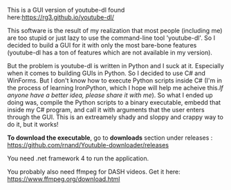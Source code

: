 This is a GUI version of youtube-dl found here:https://rg3.github.io/youtube-dl/


This software is the result of my realization that most people (including me) are too stupid or just lazy to use the command-line tool 'youtube-dl'. So I decided to build a GUI for it with only the most bare-bone features (youtube-dl has a ton of features which are not available in my version).

But the problem is youtube-dl is written in Python and I suck at it. Especially when it comes to building GUIs in Python. So I decided to use C# and WinForms. But I don't know how to execute Python scripts inside C# (I'm in the process of learning IronPython, which I hope will help me acheive this.*If anyone have a better idea, please share it with me*). So what I ended up doing was, compile the Python scripts to a binary executable, embedd that inside my C# program, and call it with arguments that the user enters through the GUI. This is an extreamely shady and sloppy and crappy way to do it, but it works!


**To download the executable**, go to **downloads** section under releases : https://github.com/rnand/Youtuble-downloader/releases

You need .net framework 4 to run the application.

You probably also need ffmpeg for DASH videos. Get it here: https://www.ffmpeg.org/download.html